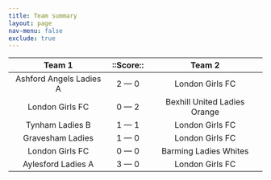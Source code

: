 ```yaml
---
title: Team summary
layout: page
nav-menu: false
exclude: true
---
```




|         Team 1          |  ::Score::  |            Team 2            |
|:-----------------------:|:-----------:|:----------------------------:|
| Ashford Angels Ladies A | 2 &mdash; 0 |       London Girls FC        |
|     London Girls FC     | 0 &mdash; 2 | Bexhill United Ladies Orange |
|     Tynham Ladies B     | 1 &mdash; 1 |       London Girls FC        |
|    Gravesham Ladies     | 1 &mdash; 0 |       London Girls FC        |
|     London Girls FC     | 0 &mdash; 0 |    Barming Ladies Whites     |
|   Aylesford Ladies A    | 3 &mdash; 0 |       London Girls FC        |

 <br /><br /><br />